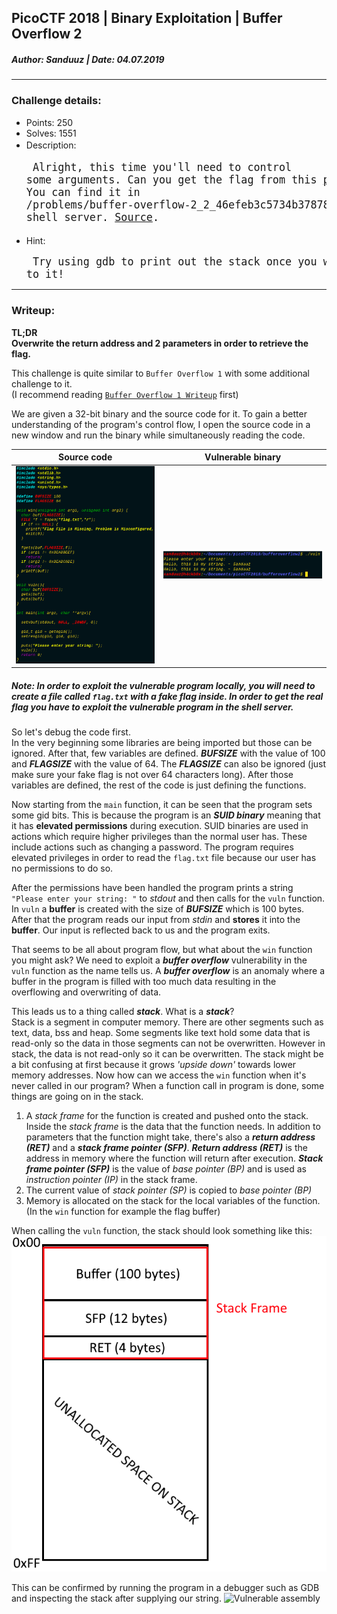 ## PicoCTF 2018 | Binary Exploitation | Buffer Overflow 2
##### Author: Sanduuz | Date: 04.07.2019
---
### Challenge details:
* Points: 250
* Solves: 1551
* Description:<big><pre>
Alright, this time you'll need to control some arguments.
Can you get the flag from this [program](https://2018shell.picoctf.com/static/8ec59d858594f0e03108cf12e6177682/vuln)?
You can find it in /problems/buffer-overflow-2_2_46efeb3c5734b3787811f1d377efbefa on the shell server.
[Source](https://2018shell.picoctf.com/static/8ec59d858594f0e03108cf12e6177682/vuln.c).
</pre></big>
* Hint:<big><pre>
Try using gdb to print out the stack once you write to it!
</big></pre>

---

### Writeup:

**TL;DR**\
**Overwrite the return address and 2 parameters in order to retrieve the flag.**

This challenge is quite similar to `Buffer Overflow 1` with some additional challenge to it.\
(I recommend reading [`Buffer Overflow 1 Writeup`](https://github.com/Sanduuz/CTFWriteUps/PicoCTF2018/BinaryExploitation/BufferOverflow1/writeup.md) first)

We are given a 32-bit binary and the source code for it. To gain a better understanding of the program's control flow, I open the source code in a new window and run the binary while simultaneously reading the code.

Source code | Vulnerable binary
:----------:|:-----------------:
![source code](https://raw.githubusercontent.com/Sanduuz/CTFWriteUps/master/PicoCTF2018/BinaryExploitation/BufferOverflow2/attachments/source.png) | ![vulnerable binary](https://raw.githubusercontent.com/Sanduuz/CTFWriteUps/master/PicoCTF2018/BinaryExploitation/BufferOverflow2/attachments/vuln.png)

##### Note: In order to exploit the vulnerable program locally, you will need to create a file called `flag.txt` with a fake flag inside. In order to get the real flag you have to exploit the vulnerable program in the shell server.

So let's debug the code first.\
In the very beginning some libraries are being imported but those can be ignored. After that, few variables are defined. _**BUFSIZE**_ with the value of 100 and _**FLAGSIZE**_ with the value of 64. The _**FLAGSIZE**_ can also be ignored (just make sure your fake flag is not over 64 characters long). After those variables are defined, the rest of the code is just defining the functions.

Now starting from the `main` function, it can be seen that the program sets some gid bits. This is because the program is an _**SUID binary**_ meaning that it has **elevated permissions** during execution. SUID binaries are used in actions which require higher privileges than the normal user has. These include actions such as changing a password. The program requires elevated privileges in order to read the `flag.txt` file because our user has no permissions to do so.

After the permissions have been handled the program prints a string `"Please enter your string: "` to _stdout_ and then calls for the `vuln` function. In `vuln` a **buffer** is created with the size of _**BUFSIZE**_ which is 100 bytes. After that the program reads our input from _stdin_ and **stores** it into the **buffer**. Our input is reflected back to us and the program exits.

That seems to be all about program flow, but what about the `win` function you might ask? We need to exploit a _**buffer overflow**_ vulnerability in the `vuln` function as the name tells us. A _**buffer overflow**_ is an anomaly where a buffer in the program is filled with too much data resulting in the overflowing and overwriting of data.

This leads us to a thing called _**stack**_. What is a _**stack**_?\
Stack is a segment in computer memory. There are other segments such as text, data, bss and heap. Some segments like text hold some data that is read-only so the data in those segments can not be overwritten. However in stack, the data is not read-only so it can be overwritten. The stack might be a bit confusing at first because it grows _'upside down'_ towards lower memory addresses. Now how can we access the `win` function when it's never called in our program? When a function call in program is done, some things are going on in the stack.

1. A _stack frame_ for the function is created and pushed onto the stack. Inside the _stack frame_ is the data that the function needs. In addition to parameters that the function might take, there's also a _**return address (RET)**_ and a _**stack frame pointer (SFP)**_. _**Return address (RET)**_ is the address in memory where the function will return after execution. _**Stack frame pointer (SFP)**_ is the value of _base pointer (BP)_ and is used as _instruction pointer (IP)_ in the stack frame.
2. The current value of _stack pointer (SP)_ is copied to _base pointer (BP)_
3. Memory is allocated on the stack for the local variables of the function. (In the `win` function for example the flag buffer)

When calling the `vuln` function, the stack should look something like this:
![Stack](https://raw.githubusercontent.com/Sanduuz/CTFWriteUps/master/PicoCTF2018/BinaryExploitation/BufferOverflow2/attachments/stack.png)

This can be confirmed by running the program in a debugger such as GDB and inspecting the stack after supplying our string.
![Vulnerable assembly]()

